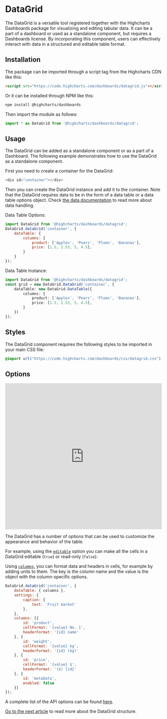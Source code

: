 DataGrid
===

The DataGrid is a versatile tool registered together with the Highcharts Dashboards package for visualizing and editing tabular data. It can be a part of a dashboard or used as a standalone component, but requires a Dashboards license. By incorporating this component, users can effectively interact with data in a structured and editable table format.

## Installation
The package can be imported through a script tag from the Highcharts CDN like this:

```html
<script src="https://code.highcharts.com/dashboards/datagrid.js"></script>
```

Or it can be installed through NPM like this:

```bash
npm install @highcharts/dashboards
```

Then import the module as follows:

```ts
import * as DataGrid from '@highcharts/dashboards/datagrid';
```

## Usage
The DataGrid can be added as a standalone component or as a part of a Dashboard.
The following example demonstrates how to use the DataGrid as a standalone component.

First you need to create a container for the DataGrid:

```js
<div id="container"></div>
```

Then you can create the DataGrid instance and add it to the container.
Note that the DataGrid requires data to be in the form of a data table or a data table options object.
Check [the data documentation](https://www.highcharts.com/docs/dashboards/data-handling) to read more about data handling.

Data Table Options:
```js
import DataGrid from '@highcharts/dashboards/datagrid';
DataGrid.dataGrid('container', {
    dataTable: {
        columns: {
            product: ['Apples', 'Pears', 'Plums', 'Bananas'],
            price: [1.5, 2.53, 5, 4.5],
        }
    }
});
```

Data Table Instance:
```ts
import DataGrid from '@highcharts/dashboards/datagrid';
const grid = new DataGrid.DataGrid('container', {
    dataTable: new DataGrid.DataTable({
        columns: {
            product: ['Apples', 'Pears', 'Plums', 'Bananas'],
            price: [1.5, 2.53, 5, 4.5],
        }
    })
});
```

## Styles
The DataGrid component requires the following styles to be imported in your main CSS file:

```css
@import url("https://code.highcharts.com/dashboards/css/datagrid.css");
```


## Options
<iframe style="width: 100%; height: 470px; border: none;" src="https://www.highcharts.com/samples/embed/data-grid/basic/overview" allow="fullscreen"></iframe>

The DataGrid has a number of options that can be used to customize the appearance and behavior of the table.

For example, using the [`editable`](https://api.highcharts.com/dashboards/#interfaces/DataGrid_DataGridOptions.DataGridOptions-1#editable) option you can make all the cells in a DataGrid editable (`true`) or read-only (`false`):

Using [`columns`](https://api.highcharts.com/dashboards/#interfaces/DataGrid_DataGridOptions.DataGridOptions-1#columns), you can format data and headers in cells, for example by adding units to them. The key is the column name and the value is the object with the column-specific options.

```js
DataGrid.dataGrid('container', {
    dataTable: { columns },
    settings: {
        caption: {
            text: 'Fruit market'
        },
    },
    columns: [{
        id: 'product',
        cellFormat: '{value} No. 1',
        headerFormat: '{id} name'
    }, {
        id: 'weight',
        cellFormat: '{value} kg',
        headerFormat: '{id} (kg)'
    }, {
        id: 'price',
        cellFormat: '{value} $',
        headerFormat: '($) {id}'
    }, {
        id: 'metaData',
        enabled: false
    }]
});
```

A complete list of the API options can be found [here](https://api.highcharts.com/dashboards/typedoc/interfaces/DataGrid_DataGridOptions.DataGridOptions-1.html).

[Go to the next article](https://www.highcharts.com/docs/datagrid/understanding-datagrid) to read more about the DataGrid structure.
